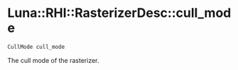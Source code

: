 # Luna::RHI::RasterizerDesc::cull_mode

```c++
CullMode cull_mode
```

The cull mode of the rasterizer. 

